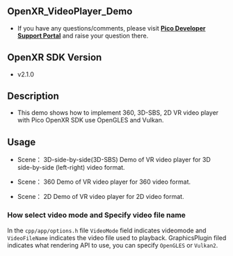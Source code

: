 ## OpenXR_VideoPlayer_Demo
  - If you have any questions/comments, please visit [**Pico Developer Support Portal**](https://picodevsupport.freshdesk.com/support/home) and raise your question there.

## OpenXR SDK Version
  - v2.1.0
  
## Description
  - This demo shows how to implement 360, 3D-SBS, 2D VR video player with Pico OpenXR SDK use OpenGLES and Vulkan.

## Usage
  - Scene： 3D-side-by-side(3D-SBS)
    Demo of VR video player for 3D side-by-side (left-right) video format.

  - Scene： 360 
    Demo of VR video player for 360 video format.

  - Scene： 2D
    Demo of VR video player for 2D video format.

### How select video mode and Specify video file name
  In the `cpp/app/options.h` file `VideoMode` field indicates videomode and `VideoFileName` indicates the video file used to playback. GraphicsPlugin filed indicates what rendering API to use, you can specify `OpenGLES` or `Vulkan2`.

